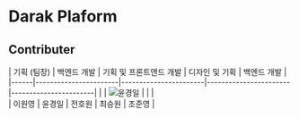 # Darak Plaform

## Contributer

|   기획 (팀장) |  백엔드 개발 | 기획 및 프론트앤드 개발 | 디자인 및 기획 | 백엔드 개발 |  <!-- 역할은 자기가 알아서 맞게 고치세요 ㅎㅎ -->
|------|-----------------------|-----------------------|-----------------------|-----------------------|
|             |  ![윤경일](https://github.com/user-attachments/assets/7f025b16-fb0d-4c76-8e0d-c7cef8985592)        |  |  |  
|   이원영     |   윤경일   |   전호원     |   최승원     |   조준영      |    
